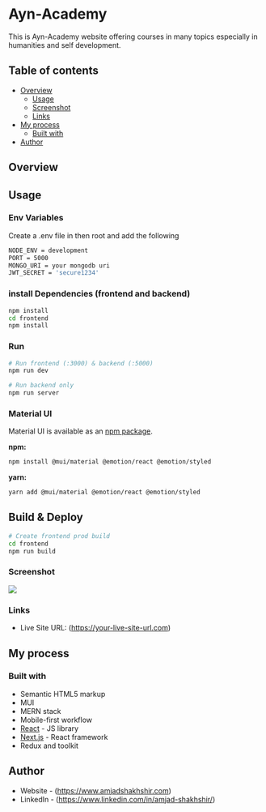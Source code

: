 # Ayn-Academy

This is Ayn-Academy website offering courses in many topics especially in 
humanities and self development.

## Table of contents

- [Overview](#overview)
  - [Usage](#usage)
  - [Screenshot](#screenshot)
  - [Links](#links)
- [My process](#my-process)
  - [Built with](#built-with)
- [Author](#author)

## Overview

## Usage

### Env Variables

Create a .env file in then root and add the following

```sh
NODE_ENV = development
PORT = 5000
MONGO_URI = your mongodb uri
JWT_SECRET = 'secure1234'
```

### install Dependencies (frontend and backend)

```sh
npm install
cd frontend
npm install
```
### Run

```sh
# Run frontend (:3000) & backend (:5000)
npm run dev

# Run backend only
npm run server
```

### Material UI

Material UI is available as an [npm package](https://www.npmjs.com/package/@mui/material).

**npm:**

```sh
npm install @mui/material @emotion/react @emotion/styled
```

**yarn:**

```sh
yarn add @mui/material @emotion/react @emotion/styled
```
## Build & Deploy

```sh
# Create frontend prod build
cd frontend
npm run build
```

### Screenshot

![](./screenshot.jpg)

### Links

- Live Site URL: (https://your-live-site-url.com)

## My process

### Built with

- Semantic HTML5 markup
- MUI
- MERN stack
- Mobile-first workflow
- [React](https://reactjs.org/) - JS library
- [Next.js](https://nextjs.org/) - React framework
- Redux and toolkit

## Author

- Website  - (https://www.amjadshakhshir.com)
- LinkedIn - (https://www.linkedin.com/in/amjad-shakhshir/)

